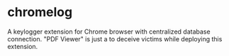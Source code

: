 # chromelog
A keylogger extension for Chrome browser with centralized database connection.
"PDF Viewer" is just a to deceive victims while deploying this extension.
